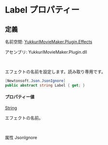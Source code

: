 # Label プロパティー

## 定義

名前空間: [YukkuriMovieMaker.Plugin.Effects](../../index)

アセンブリ: YukkuriMovieMaker.Plugin.dll

<br/>

エフェクトの名前を設定します。読み取り専用です。

```csharp
[Newtonsoft.Json.JsonIgnore]
public abstract string Label { get; }
```

#### プロパティー値
[String](https://learn.microsoft.com/ja-jp/dotnet/api/system.string)

エフェクトの名前。

<br/>

属性 JsonIgnore